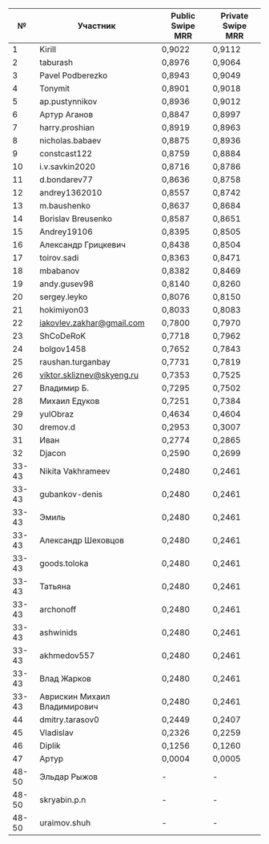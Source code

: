 | №     | Участник                     | Public Swipe MRR | Private Swipe MRR |
|-------|------------------------------|------------------|-------------------|
| 1     | Kirill                       | 0,9022           | 0,9112            |
| 2     | taburash                     | 0,8976           | 0,9064            |
| 3     | Pavel Podberezko             | 0,8943           | 0,9049            |
| 4     | Tonymit                      | 0,8901           | 0,9018            |
| 5     | ap.pustynnikov               | 0,8936           | 0,9012            |
| 6     | Артур Аганов                 | 0,8847           | 0,8997            |
| 7     | harry.proshian               | 0,8919           | 0,8963            |
| 8     | nicholas.babaev              | 0,8875           | 0,8936            |
| 9     | constcast122                 | 0,8759           | 0,8884            |
| 10    | i.v.savkin2020               | 0,8716           | 0,8786            |
| 11    | d.bondarev77                 | 0,8636           | 0,8758            |
| 12    | andrey1362010                | 0,8557           | 0,8742            |
| 13    | m.baushenko                  | 0,8637           | 0,8684            |
| 14    | Borislav Breusenko           | 0,8587           | 0,8651            |
| 15    | Andrey19106                  | 0,8395           | 0,8505            |
| 16    | Александр Грицкевич          | 0,8438           | 0,8504            |
| 17    | toirov.sadi                  | 0,8363           | 0,8471            |
| 18    | mbabanov                     | 0,8382           | 0,8469            |
| 19    | andy.gusev98                 | 0,8140           | 0,8260            |
| 20    | sergey.leyko                 | 0,8076           | 0,8150            |
| 21    | hokimiyon03                  | 0,8033           | 0,8083            |
| 22    | iakovlev.zakhar@gmail.com    | 0,7800           | 0,7970            |
| 23    | ShCoDeRoK                    | 0,7718           | 0,7962            |
| 24    | bolgov1458                   | 0,7652           | 0,7843            |
| 25    | raushan.turganbay            | 0,7731           | 0,7819            |
| 26    | viktor.skliznev@skyeng.ru    | 0,7353           | 0,7525            |
| 27    | Владимир Б.                  | 0,7295           | 0,7502            |
| 28    | Михаил Едуков                | 0,7251           | 0,7384            |
| 29    | yulObraz                     | 0,4634           | 0,4604            |
| 30    | dremov.d                     | 0,2953           | 0,3007            |
| 31    | Иван                         | 0,2774           | 0,2865            |
| 32    | Djacon                       | 0,2590           | 0,2699            |
| 33-43 | Nikita Vakhrameev            | 0,2480           | 0,2461            |
| 33-43 | gubankov-denis               | 0,2480           | 0,2461            |
| 33-43 | Эмиль                        | 0,2480           | 0,2461            |
| 33-43 | Александр  Шеховцов          | 0,2480           | 0,2461            |
| 33-43 | goods.toloka                 | 0,2480           | 0,2461            |
| 33-43 | Татьяна                      | 0,2480           | 0,2461            |
| 33-43 | archonoff                    | 0,2480           | 0,2461            |
| 33-43 | ashwinids                    | 0,2480           | 0,2461            |
| 33-43 | akhmedov557                  | 0,2480           | 0,2461            |
| 33-43 | Влад Жарков                  | 0,2480           | 0,2461            |
| 33-43 | Аврискин Михаил Владимирович | 0,2480           | 0,2461            |
| 44    | dmitry.tarasov0              | 0,2449           | 0,2407            |
| 45    | Vladislav                    | 0,2326           | 0,2259            |
| 46    | Diplik                       | 0,1256           | 0,1260            |
| 47    | Артур                        | 0,0004           | 0,0005            |
| 48-50 | Эльдар Рыжов                 | -                | -                 |
| 48-50 | skryabin.p.n                 | -                | -                 |
| 48-50 | uraimov.shuh                 | -                | -                 |